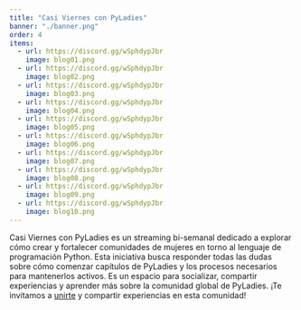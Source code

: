 ```yaml
---
title: "Casi Viernes con PyLadies"
banner: "./banner.png"
order: 4
items:
  - url: https://discord.gg/wSphdypJbr
    image: blog01.png
  - url: https://discord.gg/wSphdypJbr
    image: blog02.png
  - url: https://discord.gg/wSphdypJbr
    image: blog03.png
  - url: https://discord.gg/wSphdypJbr
    image: blog04.png
  - url: https://discord.gg/wSphdypJbr
    image: blog05.png
  - url: https://discord.gg/wSphdypJbr
    image: blog06.png
  - url: https://discord.gg/wSphdypJbr
    image: blog07.png
  - url: https://discord.gg/wSphdypJbr
    image: blog08.png
  - url: https://discord.gg/wSphdypJbr
    image: blog09.png
  - url: https://discord.gg/wSphdypJbr
    image: blog10.png
---
```


Casi Viernes con PyLadies es un streaming bi-semanal dedicado a explorar cómo
crear y fortalecer comunidades de mujeres en torno al lenguaje de programación
Python. Esta iniciativa busca responder todas las dudas sobre cómo comenzar
capítulos de PyLadies y los procesos necesarios para mantenerlos activos. Es un
espacio para socializar, compartir experiencias y aprender más sobre la
comunidad global de PyLadies. ¡Te invitamos a
[unirte](https://discord.gg/q5c58qXAkg) y compartir experiencias en esta
comunidad!
